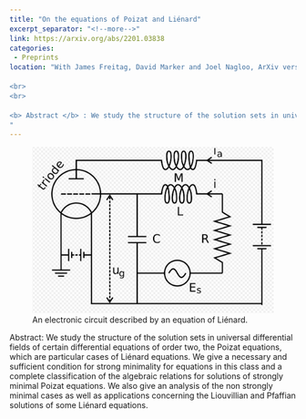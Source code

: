 ```yaml
---
title: "On the equations of Poizat and Liénard"
excerpt_separator: "<!--more-->"
link: https://arxiv.org/abs/2201.03838
categories:
 - Preprints
location: "With James Freitag, David Marker and Joel Nagloo, ArXiv version (49 pages)

<br>
<br>

<b> Abstract </b> : We study the structure of the solution sets in universal differential fields of certain differential equations of order two, the Poizat equations, which are particular cases of Liénard equations. We give a necessary and sufficient condition for strong minimality for equations in this class and a complete classification of the algebraic relations for solutions of strongly minimal Poizat equations. We also give an analysis of the non strongly minimal cases as well as applications concerning the Liouvillian and Pfaffian solutions of some Liénard equations.
"
---
```


<figure>
    <a href="/assets/images/vanderpol.png"><img src="/assets/images/vanderpol.png"></a>
    <figcaption>An electronic circuit described by an equation of Liénard. </figcaption>
</figure>

Abstract: We study the structure of the solution sets in universal differential fields of certain differential equations of order two, the Poizat equations, which are particular cases of Liénard equations. We give a necessary and sufficient condition for strong minimality for equations in this class and a complete classification of the algebraic relations for solutions of strongly minimal Poizat equations. We also give an analysis of the non strongly minimal cases as well as applications concerning the Liouvillian and Pfaffian solutions of some Liénard equations.